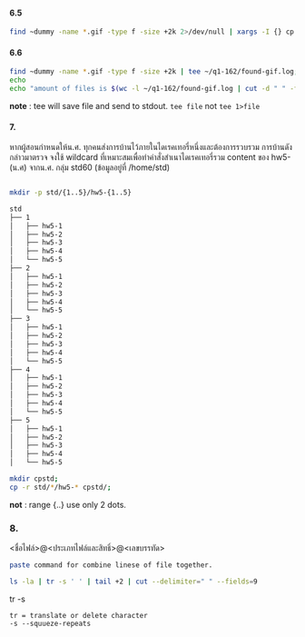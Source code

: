 #### 6.5

```bash
find ~dummy -name *.gif -type f -size +2k 2>/dev/null | xargs -I {} cp -r -t ~/q1-162/gif-2/ {}
```

#### 6.6

```bash
find ~dummy -name *.gif -type f -size +2k | tee ~/q1-162/found-gif.log;
echo
echo "amount of files is $(wc -l ~/q1-162/found-gif.log | cut -d " " -f 1;)"
```
**note** : tee will save file and send to stdout. `tee file` not `tee 1>file`

#### 7.

หากผู้สอนกำหนดให้น.ศ. ทุกคนส่งการบ้านไว้ภายในไดเรคเทอรี่หนึ่งและต้องการรวบรวม การบ้านดังกล่าวมาตรวจ จงใช้ wildcard ที่เหมาะสมเพื่อทำคำสั่งสำเนาไดเรคเทอรี่รวม content ของ hw5-(น.ศ) จากน.ศ. กลุ่ม std60 (ข้อมูลอยู่ที่ /home/std)

```bash

mkdir -p std/{1..5}/hw5-{1..5}

std
├── 1
│   ├── hw5-1
│   ├── hw5-2
│   ├── hw5-3
│   ├── hw5-4
│   └── hw5-5
├── 2
│   ├── hw5-1
│   ├── hw5-2
│   ├── hw5-3
│   ├── hw5-4
│   └── hw5-5
├── 3
│   ├── hw5-1
│   ├── hw5-2
│   ├── hw5-3
│   ├── hw5-4
│   └── hw5-5
├── 4
│   ├── hw5-1
│   ├── hw5-2
│   ├── hw5-3
│   ├── hw5-4
│   └── hw5-5
├── 5
│   ├── hw5-1
│   ├── hw5-2
│   ├── hw5-3
│   ├── hw5-4
│   └── hw5-5

mkdir cpstd;
cp -r std/*/hw5-* cpstd/;
```

**not** : range {..} use only 2 dots.

### 8.

<ชื่อไฟล์>@<ประเภทไฟล์และสิทธิ์>@<เลขบรรทัด> 

```bash
paste command for combine linese of file together.
```

```bash
ls -la | tr -s ' ' | tail +2 | cut --delimiter=" " --fields=9
```

tr -s 

```
tr = translate or delete character
-s --squueze-repeats
```
